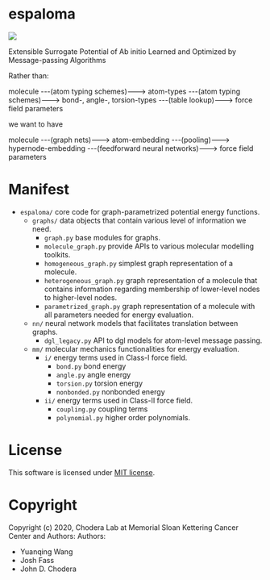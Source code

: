 espaloma
==============================
[//]: # (Badges)
![](https://github.com/choderalab/espaloma/workflows/CI/badge.svg)

Extensible Surrogate Potential of Ab initio Learned and Optimized by Message-passing Algorithms

Rather than:

molecule ---(atom typing schemes)---> atom-types ---(atom typing schemes)---> bond-, angle-, torsion-types ---(table lookup)---> force field parameters

we want to have

molecule ---(graph nets)---> atom-embedding ---(pooling)---> hypernode-embedding ---(feedforward neural networks)---> force field parameters


# Manifest

* `espaloma/` core code for graph-parametrized potential energy functions.
    * `graphs/` data objects that contain various level of information we need.
        * `graph.py` base modules for graphs.
        * `molecule_graph.py` provide APIs to various molecular modelling toolkits.
        * `homogeneous_graph.py` simplest graph representation of a molecule.
        * `heterogeneous_graph.py` graph representation of a molecule that contains information regarding membership of lower-level nodes to higher-level nodes.
        * `parametrized_graph.py` graph representation of a molecule with all parameters needed for energy evaluation.
    * `nn/` neural network models that facilitates translation between graphs.
        * `dgl_legacy.py` API to dgl models for atom-level message passing.
    * `mm/` molecular mechanics functionalities for energy evaluation.
        * `i/` energy terms used in Class-I force field.
            * `bond.py` bond energy
            * `angle.py` angle energy
            * `torsion.py` torsion energy
            * `nonbonded.py` nonbonded energy
        * `ii/` energy terms used in Class-II force field.
            * `coupling.py` coupling terms
            * `polynomial.py` higher order polynomials.
            
        
            

# License

This software is licensed under [MIT license](https://opensource.org/licenses/MIT).

# Copyright

Copyright (c) 2020, Chodera Lab at Memorial Sloan Kettering Cancer Center and Authors:
Authors:
- Yuanqing Wang
- Josh Fass
- John D. Chodera

